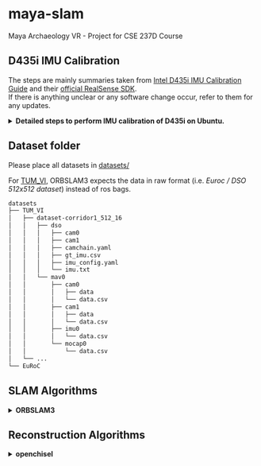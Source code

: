 # maya-slam
Maya Archaeology VR - Project for CSE 237D Course

## D435i IMU Calibration

The steps are mainly summaries taken from
[Intel D435i IMU Calibration Guide](https://www.intelrealsense.com/wp-content/uploads/2019/07/Intel_RealSense_Depth_D435i_IMU_Calibration.pdf)
and their [official RealSense SDK](https://github.com/IntelRealSense/librealsense).  
If there is anything unclear or any software change occur, refer to them for
any updates.

<details>
<summary><b>Detailed steps to perform IMU calibration of D435i on Ubuntu.</b> </summary>
<p>

Prerequisites: Ubuntu >= 18.04, Python 3 (pip, numpy)

* Step 1: Install Intel RealSense SDK `pyrealsense2` wrapper:  
  ```bash
  sudo pip3 install pyrealsense2
  ```
* Step 2: Clone [Intel RealSense SDK](https://github.com/IntelRealSense/librealsense):  
  ```bash
  git clone https://github.com/IntelRealSense/librealsense.git
  ```
* Step 3: Run `librealsense/tools/rs-imu-calibration/rs-imu-calibration.py` with sudo
  to perform IMU calibration.
  Check [this README.md](https://github.com/IntelRealSense/librealsense/tree/master/tools/rs-imu-calibration)
  for more information.  
  ```bash
  cd librealsense/tools/rs-imu-calibration
  sudo python3 rs-imu-calibration.py
  ```
* Step 4: At the end of the calibration script, select to write the results to D435i's eeprom.

Note that if you are connected to a laptop, your screen might rotate according
to the connected D435i orientation. This is because the OS sees the IMU inside
D435i as any IMU inside a tablet and thus will rotate screen orientation following
it. To turn screen rotation off, see
[this post](https://askubuntu.com/questions/1035209/how-to-turn-off-screen-rotation-in-ubuntu-18-04-lts).

</p>
</details>

## Dataset folder

Please place all datasets in [datasets/](datasets)

For [TUM_VI](https://vision.in.tum.de/data/datasets/visual-inertial-dataset),
ORBSLAM3 expects the data in raw format (i.e. _Euroc / DSO 512x512 dataset_)
instead of ros bags.

```bash
datasets
├── TUM_VI
│   ├── dataset-corridor1_512_16
│   │   ├── dso
│   │   │   ├── cam0
│   │   │   ├── cam1
│   │   │   ├── camchain.yaml
│   │   │   ├── gt_imu.csv
│   │   │   ├── imu_config.yaml
│   │   │   └── imu.txt
│   │   └── mav0
│   │       ├── cam0
│   │       │   ├── data
│   │       │   └── data.csv
│   │       ├── cam1
│   │       │   ├── data
│   │       │   └── data.csv
│   │       ├── imu0
│   │       │   └── data.csv
│   │       └── mocap0
│   │           └── data.csv
│   └── ...
└── EuRoC
```

## SLAM Algorithms

<details>
<summary><b>ORBSLAM3</b> </summary>
<p>

Use [docker_setup.sh](docker_setup.sh) to pull orbslam3 docker images from DockerHub
or build it locally with `./docker_setup.sh -l`.

Use [tum_vi_examples.sh](slam_algorithms/ORB_SLAM3/tum_vi_examples.sh)
to run with TUM_VI dataset.
(Note: the seg fault at the end is not an issue since it only happens during destruction.)

</p>

<summary><b>MAPLAB</b> </summary>
<p>

Use [docker_setup_maplab.sh -l](docker_setup_maplab.sh) to build the maplab docker image

Build using `./build_ros'
and run using `./run_maplab.sh`

</p>


</details>

## Reconstruction Algorithms

<details>
<summary><b>openchisel</b> </summary>
<p>

Run [docker_setup_openchisel.sh -l](docker_setup_openchisel.sh) build the docker image.

### Steps

#### To compile/build
* `cd scene_recon/openchisel`
* `./build_ros.sh`

#### To run
`./run_openchisel.sh`

</p>
</details>
